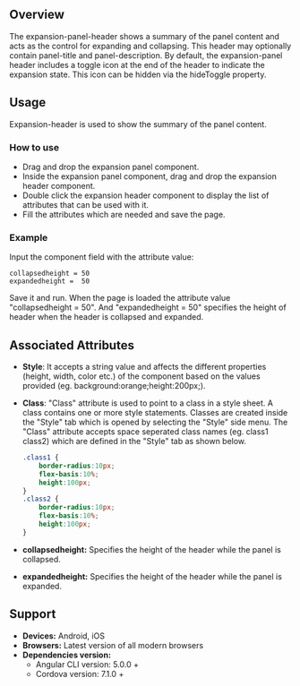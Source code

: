 ## Overview
The expansion-panel-header shows a summary of the panel content and acts as the control for expanding and collapsing. This header may optionally contain panel-title and panel-description. By default, the expansion-panel header includes a toggle icon at the end of the header to indicate the expansion state. This icon can be hidden via the hideToggle property.

## Usage
Expansion-header is used to show the summary of the panel content. 

### How to use  
- Drag and drop the expansion panel component. 
- Inside the expansion panel component, drag and drop the expansion header component.
- Double click the expansion header component to display the list of attributes that can be used with it.
- Fill the attributes which are needed and save the page.

### Example
Input the component field with the attribute value:
``` 
collapsedheight = 50
expandedheight =  50
```
Save it and run.
When the page is loaded the attribute value "collapsedheight = 50". And "expandedheight = 50" specifies the height of header when the header is collapsed and expanded.

## Associated Attributes
- **Style**: It accepts a string value and affects the different properties (height, width, color etc.) of the component based on the values provided (eg. background:orange;height:200px;).

- **Class**: "Class" attribute is used to point to a class in a style sheet. A class contains one or more style statements. Classes are created inside the "Style" tab which is opened by selecting the "Style" side menu. The "Class" attribute accepts space seperated class names (eg. class1 class2) which are defined in the "Style" tab as shown below.
    ```css
    .class1 {
        border-radius:10px;
        flex-basis:10%;
        height:100px;
    }
    .class2 {
        border-radius:10px;
        flex-basis:10%;
        height:100px;
    }
    
    ```
- **collapsedheight:** Specifies the height of the header while the panel is collapsed. 
- **expandedheight:** Specifies the height of the header while the panel is expanded.


## Support
- **Devices:** Android, iOS
- **Browsers:**  Latest version of all modern browsers
- **Dependencies version:** 
    - Angular CLI version: 5.0.0 + 
    - Cordova version: 7.1.0 + 
